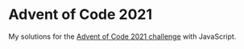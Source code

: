 # Advent of Code 2021

My solutions for the [Advent of Code 2021 challenge](https://adventofcode.com/2021) with JavaScript.
